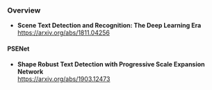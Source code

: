 ### Overview
- **Scene Text Detection and Recognition: The Deep Learning Era**  
https://arxiv.org/abs/1811.04256  


#### PSENet
- **Shape Robust Text Detection with Progressive Scale Expansion Network**  
https://arxiv.org/abs/1903.12473  
